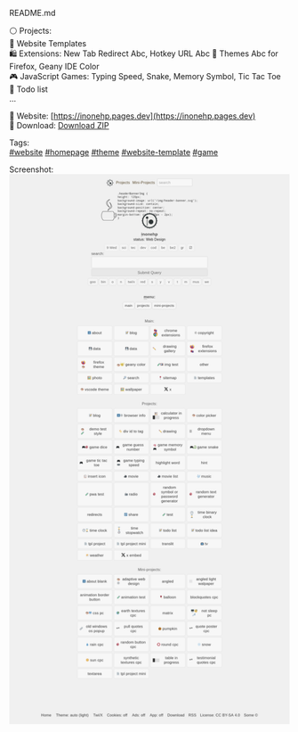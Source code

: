 README.md

⚪ Projects:  
📄 Website Templates  
🛍 Extensions: New Tab Redirect Abc, Hotkey URL Abc 
🎨 Themes Abc for Firefox, Geany IDE Color  
🎮 JavaScript Games: Typing Speed, Snake, Memory Symbol, Tic Tac Toe  
📝 Todo list  
...  


🔗 Website: [https://inonehp.pages.dev](https://inonehp.pages.dev)  
💾 Download: [Download ZIP](https://github.com/inonehp/inonehp.pages.dev/archive/refs/heads/main.zip)  

Tags:  
[#website](https://github.com/topics/website?s=updated)
[#homepage](https://github.com/topics/homepage?s=updated)
[#theme](https://github.com/topics/theme?s=updated)
[#website-template](https://github.com/topics/website-template?s=updated)
[#game](https://github.com/topics/game?s=updated)

  
Screenshot:  
![screenshot](/img/screenshot.png)  
 
